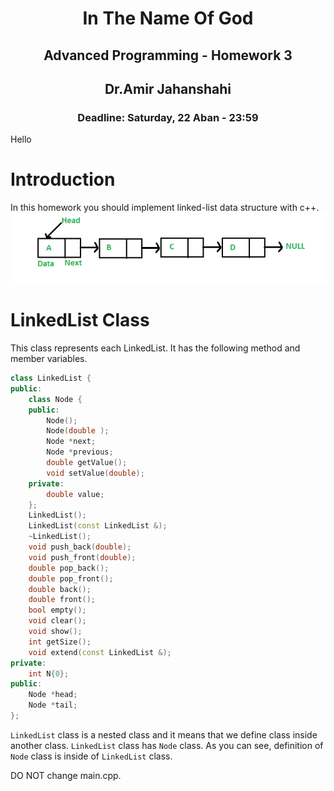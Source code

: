 <center>
<h1>
In The Name Of God
</h1>
<h2>
Advanced Programming - Homework 3
</h2>
<h2>
Dr.Amir Jahanshahi
</h2>
<h3>
Deadline: Saturday, 22 Aban - 23:59
</center>

Hello
# Introduction
In this homework you should implement linked-list data structure with c++.
![](./staff/linkedlist.png)
# LinkedList Class
This class represents each LinkedList. It has the following method and member variables.
```c++
class LinkedList {
public:
    class Node {
    public:
        Node();
        Node(double );
        Node *next;
        Node *previous;
        double getValue();
        void setValue(double);
    private:
        double value;
    };
    LinkedList();
    LinkedList(const LinkedList &);
    ~LinkedList();
    void push_back(double);
    void push_front(double);
    double pop_back();
    double pop_front();
    double back();
    double front();
    bool empty();
    void clear();
    void show();
    int getSize();
    void extend(const LinkedList &);
private:
    int N{0};
public:
    Node *head;
    Node *tail;
};
```
```LinkedList``` class is a nested class and it means that we define class inside another class. ```LinkedList``` class has ```Node``` class. As you can see,  definition of ```Node``` class is inside of ```LinkedList``` class.
 
DO NOT change main.cpp.
